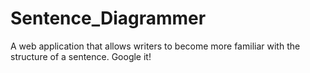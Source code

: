 # Sentence_Diagrammer
A web application that allows writers to become more familiar with the structure of a sentence. Google it!
